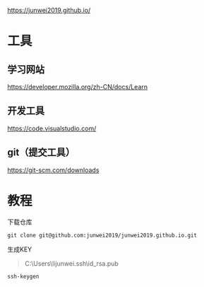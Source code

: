 https://junwei2019.github.io/

# 工具
## 学习网站
https://developer.mozilla.org/zh-CN/docs/Learn
## 开发工具
https://code.visualstudio.com/
## git（提交工具）
https://git-scm.com/downloads

# 教程

下载仓库

```
git clone git@github.com:junwei2019/junwei2019.github.io.git
```

生成KEY

> C:\Users\lijunwei\.ssh\id_rsa.pub

```
ssh-keygen
```